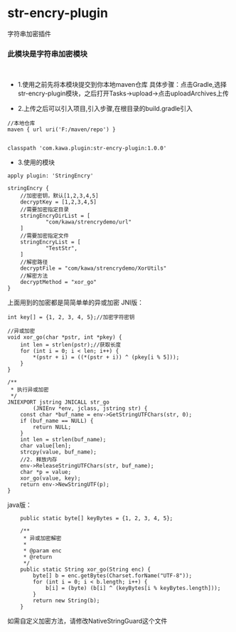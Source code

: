 # str-encry-plugin
字符串加密插件


### 此模块是字符串加密模块
<br/>

+ 1.使用之前先将本模块提交到你本地maven仓库
具体步骤：点击Gradle,选择str-encry-plugin模块，之后打开Tasks->upload->点击uploadArchives上传

+ 2.上传之后可以引入项目,引入步骤,在根目录的build.gradle引入
```
//本地仓库
maven { url uri('F:/maven/repo') }


classpath 'com.kawa.plugin:str-encry-plugin:1.0.0'
```

+ 3.使用的模块
```
apply plugin: 'StringEncry'

stringEncry {
    //加密密钥，默认[1,2,3,4,5]
    decryptKey = [1,2,3,4,5]
    //需要加密指定目录
    stringEncryDirList = [
            "com/kawa/strencrydemo/url"
    ]
    //需要加密指定文件
    stringEncryList = [
            "TestStr",
    ]
    //解密路径
    decryptFile = "com/kawa/strencrydemo/XorUtils"
    //解密方法
    decryptMethod = "xor_go"
}
```

上面用到的加密都是简简单单的异或加密
JNI版：
```
int key[] = {1, 2, 3, 4, 5};//加密字符密钥

//异或加密
void xor_go(char *pstr, int *pkey) {
    int len = strlen(pstr);//获取长度
    for (int i = 0; i < len; i++) {
        *(pstr + i) = ((*(pstr + i)) ^ (pkey[i % 5]));
    }
}

/**
 * 执行异或加密
 */
JNIEXPORT jstring JNICALL str_go
        (JNIEnv *env, jclass, jstring str) {
    const char *buf_name = env->GetStringUTFChars(str, 0);
    if (buf_name == NULL) {
        return NULL;
    }
    int len = strlen(buf_name);
    char value[len];
    strcpy(value, buf_name);
    //2. 释放内存
    env->ReleaseStringUTFChars(str, buf_name);
    char *p = value;
    xor_go(value, key);
    return env->NewStringUTF(p);
}

```

java版：
```
    public static byte[] keyBytes = {1, 2, 3, 4, 5};

    /**
     * 异或加密解密
     *
     * @param enc
     * @return
     */
    public static String xor_go(String enc) {
        byte[] b = enc.getBytes(Charset.forName("UTF-8"));
        for (int i = 0; i < b.length; i++) {
            b[i] = (byte) (b[i] ^ (keyBytes[i % keyBytes.length]));
        }
        return new String(b);
    }
```
如需自定义加密方法，请修改NativeStringGuard这个文件
